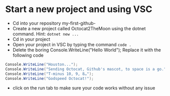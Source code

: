# Start a new project and using VSC
- Cd into your repository my-first-github-<your-username>
- Create a new project called Octocat2TheMoon using the dotnet command. Hint: ```dotnet new ...```
- Cd in your project
- Open your project in VSC by typing the command ```code .```
- Delete the boring Console.WriteLine("Hello World"); Replace it with the following code

```C#
Console.WriteLine("Houston...");
Console.WriteLine("Sending Octocat, Github's mascot, to space is a go.");
Console.WriteLine("T-minus 10, 9, 8…");
Console.WriteLine("Godspeed Octocat!");
```

- click on the run tab to make sure your code works without any issue
